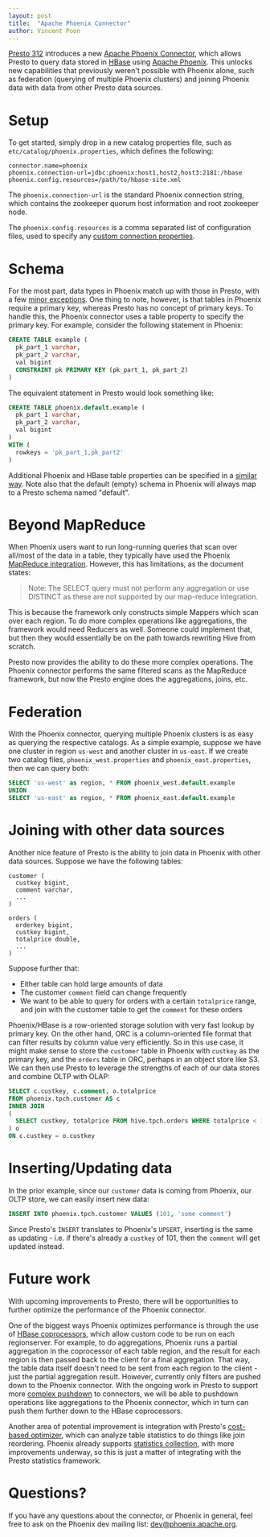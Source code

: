 ```yaml
---
layout: post
title:  "Apache Phoenix Connector"
author: Vincent Poon
---
```


[Presto 312](https://prestosql.io/docs/current/release/release-312.html)
introduces a new [Apache Phoenix Connector](https://prestosql.io/docs/current/connector/phoenix.html), which allows Presto to query data stored in [HBase](https://hbase.apache.org/) using [Apache Phoenix](https://phoenix.apache.org/).  This unlocks new capabilities that previously weren't possible with Phoenix alone, such as federation (querying of multiple Phoenix clusters) and joining Phoenix data with data from other Presto data sources.

# Setup
To get started, simply drop in a new catalog properties file, such as `etc/catalog/phoenix.properties`, which defines the following:

```
connector.name=phoenix
phoenix.connection-url=jdbc:phoenix:host1,host2,host3:2181:/hbase
phoenix.config.resources=/path/to/hbase-site.xml
```

The `phoenix.connection-url` is the standard Phoenix connection string, which contains the zookeeper quorum host information and root zookeeper node.

The `phoenix.config.resources` is a comma separated list of configuration files, used to specify any [custom connection properties](https://phoenix.apache.org/tuning.html).

# Schema
For the most part, data types in Phoenix match up with those in Presto, with a few [minor exceptions](https://prestosql.io/docs/current/connector/phoenix.html#data-types).  One thing to note, however, is that tables in Phoenix require a primary key, whereas Presto has no concept of primary keys.  To handle this, the Phoenix connector uses a table property to specify the primary key.  For example, consider the following statement in Phoenix:

```sql
CREATE TABLE example (
  pk_part_1 varchar,
  pk_part_2 varchar,
  val bigint
  CONSTRAINT pk PRIMARY KEY (pk_part_1, pk_part_2)
)
```
The equivalent statement in Presto would look something like:

```sql
CREATE TABLE phoenix.default.example (
  pk_part_1 varchar,
  pk_part_2 varchar,
  val bigint
)
WITH (
  rowkeys = 'pk_part_1,pk_part2'
)
```

Additional Phoenix and HBase table properties can be specified in a [similar way](https://prestosql.io/docs/current/connector/phoenix.html#table-properties-phoenix).  Note also that the default (empty) schema in Phoenix will always map to a Presto schema named "default".

# Beyond MapReduce
When Phoenix users want to run long-running queries that scan over all/most of the data in a table, they typically have used the Phoenix [MapReduce integration](https://phoenix.apache.org/phoenix_mr.html).  However, this has limitations, as the document states:

>Note: The SELECT query must not perform any aggregation or use DISTINCT as these are not supported by our map-reduce integration.

This is because the framework only constructs simple Mappers which scan over each region.  To do more complex operations like aggregations, the framework would need Reducers as well.  Someone could implement that, but then they would essentially be on the path towards rewriting Hive from scratch.

Presto now provides the ability to do these more complex operations.  The Phoenix connector performs the same filtered scans as the MapReduce framework, but now the Presto engine does the aggregations, joins, etc.

# Federation
With the Phoenix connector, querying multiple Phoenix clusters is as easy as querying the respective catalogs.  As a simple example, suppose we have one cluster in region `us-west` and another cluster in `us-east`.  If we create two catalog files, `phoenix_west.properties` and `phoenix_east.properties`, then we can query both:

```sql
SELECT 'us-west' as region, * FROM phoenix_west.default.example
UNION
SELECT 'us-east' as region, * FROM phoenix_east.default.example
```

# Joining with other data sources
Another nice feature of Presto is the ability to join data in Phoenix with other data sources.  Suppose we have the following tables:

```
customer (
  custkey bigint,
  comment varchar,
  ...
)
```
```
orders (
  orderkey bigint,
  custkey bigint,
  totalprice double,
  ...
)
```
Suppose further that:

* Either table can hold large amounts of data
* The customer `comment` field can change frequently
* We want to be able to query for orders with a certain `totalprice` range, and join with the customer table to get the `comment` for these orders

Phoenix/HBase is a row-oriented storage solution with very fast lookup by primary key.  On the other hand, ORC is a column-oriented file format that can filter results by column value very efficiently.  So in this use case, it might make sense to store the `customer` table in Phoenix with `custkey` as the primary key, and the `orders` table in ORC, perhaps in an object store like S3.  We can then use Presto to leverage the strengths of each of our data stores and combine OLTP with OLAP:

```sql
SELECT c.custkey, c.comment, o.totalprice
FROM phoenix.tpch.customer AS c
INNER JOIN
(
  SELECT custkey, totalprice FROM hive.tpch.orders WHERE totalprice < 100
) o
ON c.custkey = o.custkey
```

# Inserting/Updating data
In the prior example, since our `customer` data is coming from Phoenix, our OLTP store, we can easily insert new data:

```sql
INSERT INTO phoenix.tpch.customer VALUES (101, 'some comment')
```
Since Presto's `INSERT` translates to Phoenix's `UPSERT`, inserting is the same as updating - i.e. if there's already a `custkey` of 101, then the `comment` will get updated instead.

# Future work
With upcoming improvements to Presto, there will be opportunities to further optimize the performance of the Phoenix connector.

One of the biggest ways Phoenix optimizes performance is through the use of [HBase coprocessors](https://www.3pillarglobal.com/insights/hbase-coprocessors), which allow custom code to be run on each regionserver.  For example, to do aggregations, Phoenix runs a partial aggregation in the coprocessor of each table region, and the result for each region is then passed back to the client for a final aggregation.  That way, the table data itself doesn't need to be sent from each region to the client - just the partial aggregation result.  However, currently only filters are pushed down to the Phoenix connector.  With the ongoing work in Presto to support more [complex pushdown](https://github.com/prestosql/presto/issues/18) to connectors, we will be able to pushdown operations like aggregations to the Phoenix connector, which in turn can push them further down to the HBase coprocessors.

Another area of potential improvement is integration with Presto's [cost-based optimizer](https://www.starburstdata.com/technical-blog/introduction-to-presto-cost-based-optimizer/), which can analyze table statistics to do things like join reordering.  Phoenix already supports [statistics collection](https://phoenix.apache.org/update_statistics.html), with more improvements underway, so this is just a matter of integrating with the Presto statistics framework.

# Questions?
If you have any questions about the connector, or Phoenix in general, feel free to ask on the Phoenix dev mailing list: [dev@phoenix.apache.org](mailto:dev@phoenix.apache.org).
